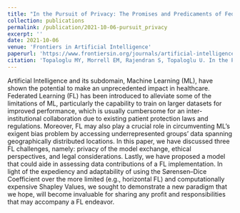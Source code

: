```yaml
---
title: "In the Pursuit of Privacy: The Promises and Predicaments of Federated Learning in Healthcare"
collection: publications
permalink: /publication/2021-10-06-pursuit_privacy
excerpt: ''
date: 2021-10-06
venue: 'Frontiers in Artificial Intelligence'
paperurl: 'https://www.frontiersin.org/journals/artificial-intelligence/articles/10.3389/frai.2021.746497/full'
citation: 'Topaloglu MY, Morrell EM, Rajendran S, Topaloglu U. In the Pursuit of Privacy: The Promises and Predicaments of Federated Learning in Healthcare. Front Artif Intell. 2021 Oct 6;4:746497. doi: 10.3389/frai.2021.746497. PMID: 34693280; PMCID: PMC8528445.'
---
```


Artificial Intelligence and its subdomain, Machine Learning (ML), have shown the potential to make an unprecedented impact in healthcare. Federated Learning (FL) has been introduced to alleviate some of the limitations of ML, particularly the capability to train on larger datasets for improved performance, which is usually cumbersome for an inter-institutional collaboration due to existing patient protection laws and regulations. Moreover, FL may also play a crucial role in circumventing ML’s exigent bias problem by accessing underrepresented groups’ data spanning geographically distributed locations. In this paper, we have discussed three FL challenges, namely: privacy of the model exchange, ethical perspectives, and legal considerations. Lastly, we have proposed a model that could aide in assessing data contributions of a FL implementation. In light of the expediency and adaptability of using the Sørensen–Dice Coefficient over the more limited (e.g., horizontal FL) and computationally expensive Shapley Values, we sought to demonstrate a new paradigm that we hope, will become invaluable for sharing any profit and responsibilities that may accompany a FL endeavor.

<!-- Rajendran S, Topaloglu U. Extracting Smoking Status from Electronic Health Records Using NLP and Deep Learning. AMIA Jt Summits Transl Sci Proc. 2020 May 30;2020:507-516. PMID: 32477672; PMCID: PMC7233082. -->